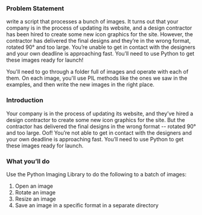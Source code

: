 ### Problem Statement
write a script that processes a bunch of images. It turns out that your company is in the process of updating its website, and a design contractor has been hired to create some new icon graphics for the site. However, the contractor has delivered the final designs and they’re in the wrong format, rotated 90° and too large. You’re unable to get in contact with the designers and your own deadline is approaching fast. You’ll need to use Python to get these images ready for launch!

You'll need to go through a folder full of images and operate with each of them. On each image, you'll use PIL methods like the ones we saw in the examples, and then write the new images in the right place.


### Introduction
Your company is in the process of updating its website, and they’ve hired a design contractor to create some new icon graphics for the site.
But the contractor has delivered the final designs in the wrong format -- rotated 90° and too large. Oof! You’re not able to get in contact with the designers and your own deadline is approaching fast. 
You’ll need to use Python to get these images ready for launch.

### What you’ll do
Use the Python Imaging Library to do the following to a batch of images:
 1. Open an image
 2. Rotate an image
 3. Resize an image
 4. Save an image in a specific format in a separate directory 
